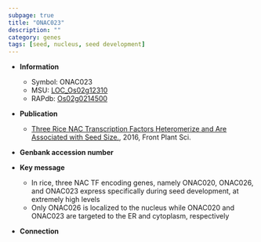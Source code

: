 ```yaml
---
subpage: true
title: "ONAC023"
description: ""
category: genes
tags: [seed, nucleus, seed development]
---
```


* **Information**  
    + Symbol: ONAC023  
    + MSU: [LOC_Os02g12310](http://rice.plantbiology.msu.edu/cgi-bin/ORF_infopage.cgi?orf=LOC_Os02g12310)  
    + RAPdb: [Os02g0214500](http://rapdb.dna.affrc.go.jp/viewer/gbrowse_details/irgsp1?name=Os02g0214500)  

* **Publication**  
    + [Three Rice NAC Transcription Factors Heteromerize and Are Associated with Seed Size.](http://www.ncbi.nlm.nih.gov/pubmed?term=Three+Rice+NAC+Transcription+Factors+Heteromerize+and+Are+Associated+with+Seed+Size.%5BTitle%5D), 2016, Front Plant Sci.

* **Genbank accession number**  

* **Key message**  
    + In rice, three NAC TF encoding genes, namely ONAC020, ONAC026, and ONAC023 express specifically during seed development, at extremely high levels
    + Only ONAC026 is localized to the nucleus while ONAC020 and ONAC023 are targeted to the ER and cytoplasm, respectively

* **Connection**  



